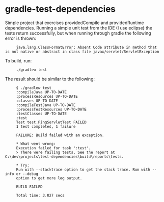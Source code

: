 gradle-test-dependencies
================================================

Simple project that exercises providedCompile and providedRuntime dependencies. Running a simple unit test from the IDE
(I use eclipse) the tests return successfully, but when running through gradle the following error is thrown:

         java.lang.ClassFormatError: Absent Code attribute in method that is not native or abstract in class file javax/servlet/ServletException

To build, run:

         ./gradlew test

The result should be similar to the following:

         $ ./gradlew test
         :compileJava UP-TO-DATE
         :processResources UP-TO-DATE
         :classes UP-TO-DATE
         :compileTestJava UP-TO-DATE
         :processTestResources UP-TO-DATE
         :testClasses UP-TO-DATE
         :test
         Test test.PingServletTest FAILED
         1 test completed, 1 failure
         
         FAILURE: Build failed with an exception.
         
         * What went wrong:
         Execution failed for task ':test'.
         > There were failing tests. See the report at C:\dev\projects\test-dependencies\build\reports\tests.
         
         * Try:
         Run with --stacktrace option to get the stack trace. Run with --info or --debug
         option to get more log output.
         
         BUILD FAILED
         
         Total time: 3.027 secs

